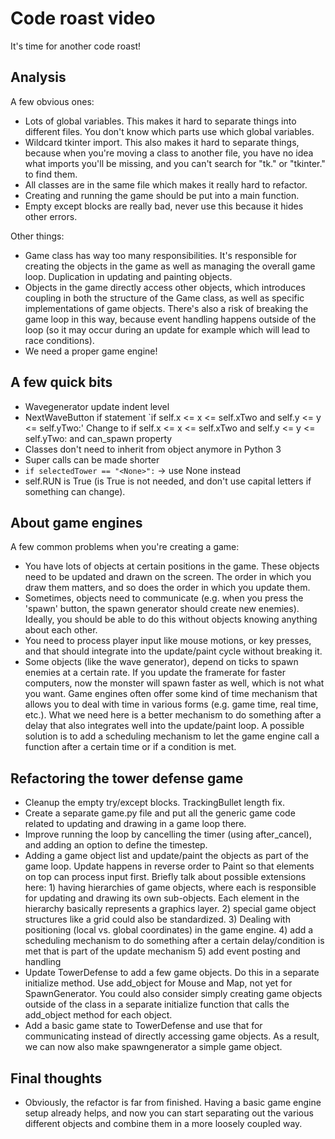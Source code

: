 # Code roast video

It's time for another code roast!

## Analysis

A few obvious ones:

- Lots of global variables. This makes it hard to separate things into different files. You don't know which parts use which global variables.
- Wildcard tkinter import. This also makes it hard to separate things, because when you're moving a class to another file, you have no idea what imports you'll be missing, and you can't search for "tk." or "tkinter." to find them.
- All classes are in the same file which makes it really hard to refactor.
- Creating and running the game should be put into a main function.
- Empty except blocks are really bad, never use this because it hides other errors.

Other things:

- Game class has way too many responsibilities. It's responsible for creating the objects in the game as well as managing the overall game loop. Duplication in updating and painting objects.
- Objects in the game directly access other objects, which introduces coupling in both the structure of the Game class, as well as specific implementations of game objects. There's also a risk of breaking the game loop in this way, because event handling happens outside of the loop (so it may occur during an update for example which will lead to race conditions).
- We need a proper game engine!

## A few quick bits

- Wavegenerator update indent level
- NextWaveButton if statement `if self.x <= x <= self.xTwo and self.y <= y <= self.yTwo:'
  Change to if self.x <= x <= self.xTwo and self.y <= y <= self.yTwo: and can_spawn property
- Classes don't need to inherit from object anymore in Python 3
- Super calls can be made shorter
- `if selectedTower == "<None>":` -> use None instead
- self.RUN is True (is True is not needed, and don't use capital letters if something can change).

## About game engines

A few common problems when you're creating a game:

- You have lots of objects at certain positions in the game. These objects need to be updated and drawn on the screen. The order in which you draw them matters, and so does the order in which you update them.
- Sometimes, objects need to communicate (e.g. when you press the 'spawn' button, the spawn generator should create new enemies). Ideally, you should be able to do this without objects knowing anything about each other.
- You need to process player input like mouse motions, or key presses, and that should integrate into the update/paint cycle without breaking it.
- Some objects (like the wave generator), depend on ticks to spawn enemies at a certain rate. If you update the framerate for faster computers, now the monster will spawn faster as well, which is not what you want. Game engines often offer some kind of time mechanism that allows you to deal with time in various forms (e.g. game time, real time, etc.). What we need here is a better mechanism to do something after a delay that also integrates well into the update/paint loop. A possible solution is to add a scheduling mechanism to let the game engine call a function after a certain time or if a condition is met.

## Refactoring the tower defense game

- Cleanup the empty try/except blocks. TrackingBullet length fix.
- Create a separate game.py file and put all the generic game code related to updating and drawing in a game loop there.
- Improve running the loop by cancelling the timer (using after_cancel), and adding an option to define the timestep.
- Adding a game object list and update/paint the objects as part of the game loop. Update happens in reverse order to Paint so that elements on top can process input first. Briefly talk about possible extensions here: 1) having hierarchies of game objects, where each is responsible for updating and drawing its own sub-objects. Each element in the hierarchy basically represents a graphics layer. 2) special game object structures like a grid could also be standardized. 3) Dealing with positioning (local vs. global coordinates) in the game engine. 4) add a scheduling mechanism to do something after a certain delay/condition is met that is part of the update mechanism 5) add event posting and handling
- Update TowerDefense to add a few game objects. Do this in a separate initialize method. Use add_object for Mouse and Map, not yet for SpawnGenerator. You could also consider simply creating game objects outside of the class in a separate initialize function that calls the add_object method for each object.
- Add a basic game state to TowerDefense and use that for communicating instead of directly accessing game objects. As a result, we can now also make spawngenerator a simple game object.

## Final thoughts

- Obviously, the refactor is far from finished. Having a basic game engine setup already helps, and now you can start separating out the various different objects and combine them in a more loosely coupled way.

